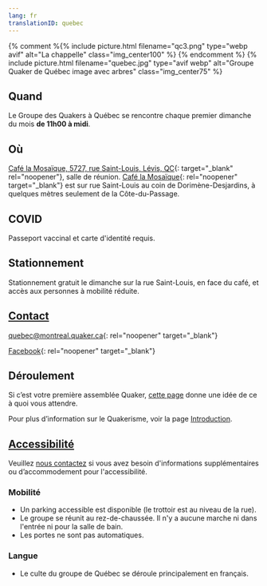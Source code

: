 ```yaml
---
lang: fr
translationID: quebec
---
```

{% comment %{% include picture.html filename="qc3.png" type="webp avif" alt="La chappelle" class="img_center100" %}
{% endcomment %}
{% include picture.html filename="quebec.jpg" type="avif webp" alt="Groupe Quaker de Québec image avec arbres" class="img_center75" %}

## Quand
Le Groupe des Quakers à Québec se rencontre chaque premier dimanche du mois **de 11h00 à midi**.

## Où
[Café la Mosaïque, 5727, rue Saint-Louis, Lévis, QC](https://goo.gl/maps/HYYEYV92bwR3Wujp6){: target="_blank" rel="noopener"}, salle de réunion. [Café la Mosaïque](http://cafelamosaique.org/){: rel="noopener" target="_blank"} est sur rue Saint-Louis au coin de Dorimène-Desjardins, à quelques mètres seulement de la Côte-du-Passage.

## COVID
Passeport vaccinal et carte d'identité requis.

## Stationnement
Stationnement gratuit le dimanche sur la rue Saint-Louis, en face du café, et accès aux personnes à mobilité réduite. 

## [Contact](/contact-fr)

[quebec@montreal.quaker.ca](mailto:quebec@montreal.quaker.ca){: rel="noopener" target="_blank"}

[Facebook](https://www.facebook.com/QuakersQuebecCanada/){: rel="noopener" target="_blank"}

## Déroulement
Si c’est votre première assemblée Quaker, [cette page](/à_propos) donne une idée de ce à quoi vous attendre.

Pour plus d’information sur le Quakerisme, voir la page [Introduction](/intro-fr).

## [Accessibilité](/accessibilité) <span class="stanchor"><a name="accessibilité"></a></span>
Veuillez [nous contactez](/contact-fr) si vous avez besoin d'informations supplémentaires ou d’accommodement pour l'accessibilité.
### Mobilité
* Un parking accessible est disponible (le trottoir est au niveau de la rue).
* Le groupe se réunit au rez-de-chaussée. Il n'y a aucune marche ni dans l'entrée ni pour la salle de bain.
* Les portes ne sont pas automatiques.

### Langue
* Le culte du groupe de Québec se déroule principalement en français.
